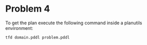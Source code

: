 # Problem 4

To get the plan execute the following command inside a planutils environment:
```shell
tfd domain.pddl problem.pddl
```